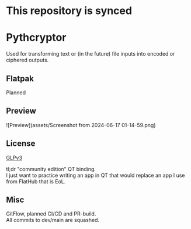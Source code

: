 # This repository is synced
# Pythcryptor
Used for transforming text or (in the future) file inputs into encoded or ciphered outputs.

## Flatpak
Planned

## Preview
![Preview](assets/Screenshot from 2024-06-17 01-14-59.png)

## License
[GLPv3](https://www.qt.io/licensing/open-source-lgpl-obligations)

tl;dr "community edition" QT binding.<br>
I just want to practice writing an app in QT that would replace an app I use from FlatHub that is EoL.

## Misc
GitFlow, planned CI/CD and PR-build.<br>
All commits to dev/main are squashed.

